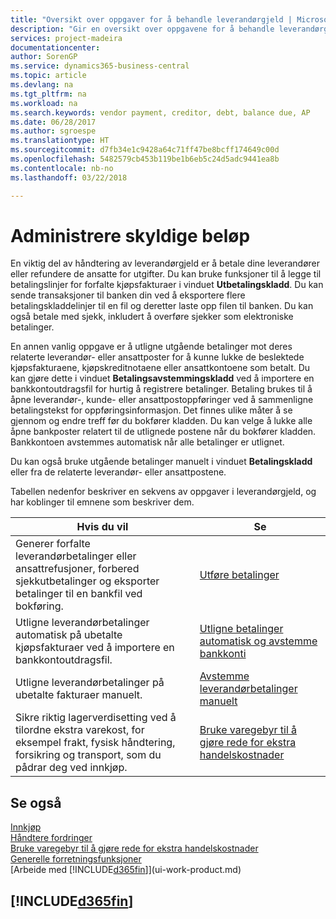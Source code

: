 ```yaml
---
title: "Oversikt over oppgaver for å behandle leverandørgjeld | Microsoft-dokumentasjon"
description: "Gir en oversikt over oppgavene for å behandle leverandørgjeld, for eksempel betale kreditorer eller utligne utgående betalinger mot poster for å lukke fakturaer eller kreditnotaer."
services: project-madeira
documentationcenter: 
author: SorenGP
ms.service: dynamics365-business-central
ms.topic: article
ms.devlang: na
ms.tgt_pltfrm: na
ms.workload: na
ms.search.keywords: vendor payment, creditor, debt, balance due, AP
ms.date: 06/28/2017
ms.author: sgroespe
ms.translationtype: HT
ms.sourcegitcommit: d7fb34e1c9428a64c71ff47be8bcff174649c00d
ms.openlocfilehash: 5482579cb453b119be1b6eb5c24d5adc9441ea8b
ms.contentlocale: nb-no
ms.lasthandoff: 03/22/2018

---
```

# <a name="managing-payables"></a>Administrere skyldige beløp
En viktig del av håndtering av leverandørgjeld er å betale dine leverandører eller refundere de ansatte for utgifter. Du kan bruke funksjoner til å legge til betalingslinjer for forfalte kjøpsfakturaer i vinduet **Utbetalingskladd**. Du kan sende transaksjoner til banken din ved å eksportere flere betalingskladdelinjer til en fil og deretter laste opp filen til banken. Du kan også betale med sjekk, inkludert å overføre sjekker som elektroniske betalinger.

En annen vanlig oppgave er å utligne utgående betalinger mot deres relaterte leverandør- eller ansattposter for å kunne lukke de beslektede kjøpsfakturaene, kjøpskreditnotaene eller ansattkontoene som betalt. Du kan gjøre dette i vinduet **Betalingsavstemmingskladd** ved å importere en bankkontoutdragsfil for hurtig å registrere betalinger. Betaling brukes til å åpne leverandør-, kunde- eller ansattpostoppføringer ved å sammenligne betalingstekst for oppføringsinformasjon. Det finnes ulike måter å se gjennom og endre treff før du bokfører kladden. Du kan velge å lukke alle åpne bankposter relatert til de utlignede postene når du bokfører kladden. Bankkontoen avstemmes automatisk når alle betalinger er utlignet.

Du kan også bruke utgående betalinger manuelt i vinduet **Betalingskladd** eller fra de relaterte leverandør- eller ansattpostene.

Tabellen nedenfor beskriver en sekvens av oppgaver i leverandørgjeld, og har koblinger til emnene som beskriver dem.

| Hvis du vil | Se |
| --- | --- |
| Generer forfalte leverandørbetalinger eller ansattrefusjoner, forbered sjekkutbetalinger og eksporter betalinger til en bankfil ved bokføring. |[Utføre betalinger](payables-make-payments.md) |
| Utligne leverandørbetalinger automatisk på ubetalte kjøpsfakturaer ved å importere en bankkontoutdragsfil. |[Utligne betalinger automatisk og avstemme bankkonti](receivables-apply-payments-auto-reconcile-bank-accounts.md) |
| Utligne leverandørbetalinger på ubetalte fakturaer manuelt. |[Avstemme leverandørbetalinger manuelt](payables-how-apply-purchase-transactions-manually.md) |
|Sikre riktig lagerverdisetting ved å tilordne ekstra varekost, for eksempel frakt, fysisk håndtering, forsikring og transport, som du pådrar deg ved innkjøp.|[Bruke varegebyr til å gjøre rede for ekstra handelskostnader](payables-how-assign-item-charges.md)|

## <a name="see-also"></a>Se også
[Innkjøp](purchasing-manage-purchasing.md)  
[Håndtere fordringer](receivables-manage-receivables.md)  
[Bruke varegebyr til å gjøre rede for ekstra handelskostnader](payables-how-assign-item-charges.md)  
[Generelle forretningsfunksjoner](ui-across-business-areas.md)  
[Arbeide med [!INCLUDE[d365fin](includes/d365fin_md.md)]](ui-work-product.md)

## [!INCLUDE[d365fin](includes/free_trial_md.md)]  
 

